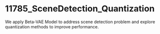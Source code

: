 # 11785_SceneDetection_Quantization
We apply Beta-VAE Model to address scene detection problem and explore quantization methods to improve performance.
